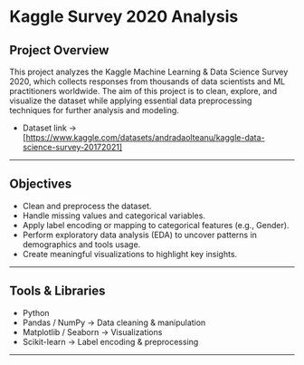 # Kaggle Survey 2020 Analysis  

## Project Overview  
This project analyzes the Kaggle Machine Learning & Data Science Survey 2020, which collects responses from thousands of data scientists and ML practitioners worldwide. The aim of this project is to clean, explore, and visualize the dataset while applying essential data preprocessing techniques for further analysis and modeling.  

- Dataset link ->[https://www.kaggle.com/datasets/andradaolteanu/kaggle-data-science-survey-20172021]
---

## Objectives  
- Clean and preprocess the dataset.  
- Handle missing values and categorical variables.  
- Apply label encoding or mapping to categorical features (e.g., Gender).  
- Perform exploratory data analysis (EDA) to uncover patterns in demographics and tools usage.  
- Create meaningful visualizations to highlight key insights.  

---

## Tools & Libraries  
- Python  
- Pandas / NumPy → Data cleaning & manipulation  
- Matplotlib / Seaborn → Visualizations  
- Scikit-learn → Label encoding & preprocessing  

---
